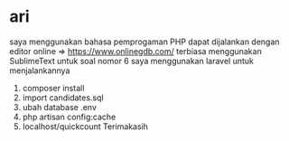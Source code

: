 # ari
saya menggunakan bahasa pemprogaman PHP
dapat dijalankan dengan editor online => https://www.onlinegdb.com/
terbiasa menggunakan SublimeText 
untuk soal nomor 6 saya menggunakan laravel
untuk menjalankannya 
1. composer install
3. import candidates.sql
4. ubah database .env
5. php artisan config:cache
6. localhost/quickcount
Terimakasih
